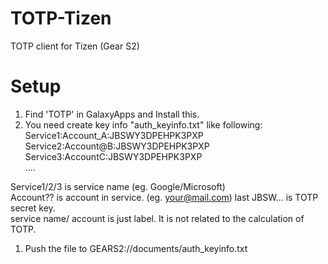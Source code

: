 # TOTP-Tizen
TOTP client for Tizen (Gear S2)

# Setup
 1. Find 'TOTP' in GalaxyApps and Install this.
 1. You need create key info "auth_keyinfo.txt" like following:  
  Service1:Account_A:JBSWY3DPEHPK3PXP  
  Service2:Account@B:JBSWY3DPEHPK3PXP  
  Service3:AccountC:JBSWY3DPEHPK3PXP  
  ....
  
  Service1/2/3 is service name (eg. Google/Microsoft)  
  Account?? is account in service. (eg. your@mail.com) 
  last JBSW... is TOTP secret key.  
  service name/ account is just label. It is not related to the calculation of TOTP.  
 1. Push the file to GEARS2://documents/auth_keyinfo.txt 
